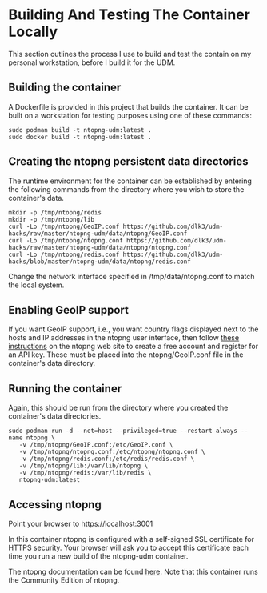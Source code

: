 # Building And Testing The Container Locally

This section outlines the process I use to build and test the contain on my personal workstation, before I build it for the UDM.

## Building the container

A Dockerfile is provided in this project that builds the container.  It can be built on a workstation for testing purposes using one of these commands:

```
sudo podman build -t ntopng-udm:latest .
sudo docker build -t ntopng-udm:latest .
```

## Creating the ntopng persistent data directories

The runtime environment for the container can be established by entering the following commands from the directory where you wish to store the container's data.

```
mkdir -p /tmp/ntopng/redis
mkdir -p /tmp/ntopng/lib
curl -Lo /tmp/ntopng/GeoIP.conf https://github.com/dlk3/udm-hacks/raw/master/ntopng-udm/data/ntopng/GeoIP.conf
curl -Lo /tmp/ntopng/ntopng.conf https://github.com/dlk3/udm-hacks/raw/master/ntopng-udm/data/ntopng/ntopng.conf
curl -Lo /tmp/ntopng/redis.conf https://github.com/dlk3/udm-hacks/blob/master/ntopng-udm/data/ntopng/redis.conf
```

Change the network interface specified in /tmp/data/ntopng.conf to match the local system.

## Enabling GeoIP support

If you want GeoIP support, i.e., you want country flags displayed next to the hosts and IP addresses in the ntopng user interface, then follow [these instructions](https://github.com/ntop/ntopng/blob/dev/doc/README.geolocation.md) on the ntopng web site to create a free account and register for an API key.  These must be placed into the ntopng/GeoIP.conf file in the container's data directory.

## Running the container

Again, this should be run from the directory where you created the container's data directories.
```
sudo podman run -d --net=host --privileged=true --restart always --name ntopng \
   -v /tmp/ntopng/GeoIP.conf:/etc/GeoIP.conf \
   -v /tmp/ntopng/ntopng.conf:/etc/ntopng/ntopng.conf \
   -v /tmp/ntopng/redis.conf:/etc/redis/redis.conf \
   -v /tmp/ntopng/lib:/var/lib/ntopng \
   -v /tmp/ntopng/redis:/var/lib/redis \
   ntopng-udm:latest
```

## Accessing ntopng

Point your browser to https://localhost:3001

In this container ntopng is configured with a self-signed SSL certificate for HTTPS security.  Your browser will ask you to accept this certificate each time you run a new build of the ntopng-udm container.

The ntopng documentation can be found [here](https://www.ntop.org/guides/ntopng/).  Note that this container runs the Community Edition of ntopng.

